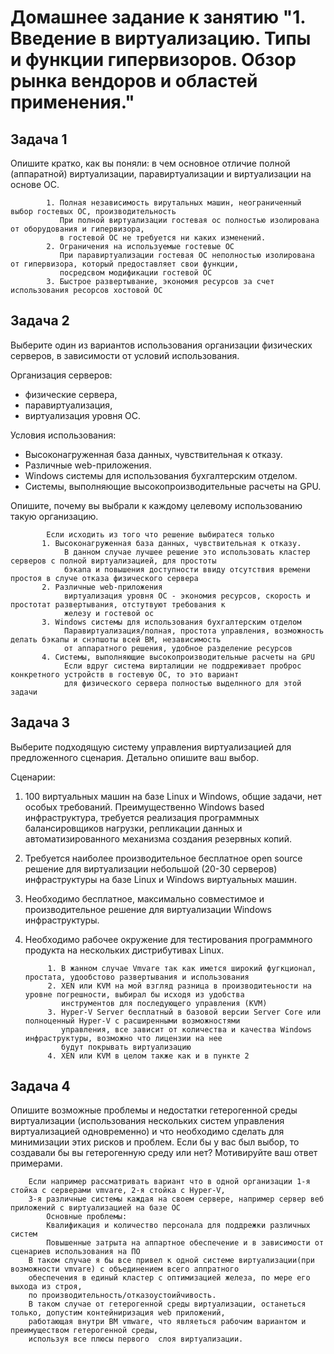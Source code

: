 
# Домашнее задание к занятию "1. Введение в виртуализацию. Типы и функции гипервизоров. Обзор рынка вендоров и областей применения."

## Задача 1

Опишите кратко, как вы поняли: в чем основное отличие полной (аппаратной) виртуализации, паравиртуализации и виртуализации на основе ОС.

            1. Полная независимость вирутальных машин, неограниченный выбор гостевых ОС, производительность
               При полной виртуализации гостевая ос полностью изолирована от оборудования и гипервизора,
               в гостевой ОС не требуется ни каких изменений.
            2. Ограничения на используемые гостевые ОС
               При паравиртуализации гостевая ОС неполностью изолирована от гипервизора, который предоставляет свои функции,
               посредсвом модификации гостевой ОС
            3. Быстрое развертывание, экономия ресурсов за счет использования ресорсов хостовой ОС
        


## Задача 2

Выберите один из вариантов использования организации физических серверов, в зависимости от условий использования.

Организация серверов:
- физические сервера,
- паравиртуализация,
- виртуализация уровня ОС.

Условия использования:
- Высоконагруженная база данных, чувствительная к отказу.
- Различные web-приложения.
- Windows системы для использования бухгалтерским отделом.
- Системы, выполняющие высокопроизводительные расчеты на GPU.

Опишите, почему вы выбрали к каждому целевому использованию такую организацию.
            
            Если исходить из того что решение выбиратеся только          
           1. Высоконагруженная база данных, чувствительная к отказу.
                В данном случае лучшее решение это использовать кластер серверов с полной виртуализацией, для простоты
                бэкапа и повышения доступности ввиду отсутствия времени простоя в случе отказа физического сервера 
           2. Различные web-приложения 
                виртуализация уровня ОС - экономия ресурсов, скорость и простотат развертывания, отстутвуют требования к
                железу и гостевой ос
           3. Windows системы для использования бухгалтерским отделом
                Паравиртуализация/полная, простота управления, возможность делать бэкапы и снэпшоты всей ВМ, независимость
                от аппаратного решения, удобное разделение ресурсов
           4. Системы, выполняющие высокопроизводительные расчеты на GPU
                Если вдруг система вирталиции не поддреживает проброс конкретного устройств в гостевую ОС, то это вариант
                для физического сервера полностью выделнного для этой задачи

## Задача 3

Выберите подходящую систему управления виртуализацией для предложенного сценария. Детально опишите ваш выбор.

Сценарии:

1. 100 виртуальных машин на базе Linux и Windows, общие задачи, нет особых требований. Преимущественно Windows based инфраструктура, требуется реализация программных балансировщиков нагрузки, репликации данных и автоматизированного механизма создания резервных копий.
2. Требуется наиболее производительное бесплатное open source решение для виртуализации небольшой (20-30 серверов) инфраструктуры на базе Linux и Windows виртуальных машин.
3. Необходимо бесплатное, максимально совместимое и производительное решение для виртуализации Windows инфраструктуры.
4. Необходимо рабочее окружение для тестирования программного продукта на нескольких дистрибутивах Linux.

            1. В жанном случае Vmvare так как имется широкий фугкционал, простата, удообстово развертывания и использования
            2. XEN или KVM на мой взгляд разница в производитеьности на уровне погрешности, выбирал бы исходя из удобства
               инструментов для последующего управления (KVM)
            3. Hyper-V Server бесплатный в базовой версии Server Core или полноценный Hyper-V с расширенными возможностями
               управления, все зависит от количества и качества Windows инфраструктуры, возможно что лицензии на нее 
               будут покрывать виртуализацию
            4. XEN или KVM в целом также как и в пункте 2



## Задача 4

Опишите возможные проблемы и недостатки гетерогенной среды виртуализации (использования нескольких систем управления виртуализацией одновременно) и что необходимо сделать для минимизации этих рисков и проблем. Если бы у вас был выбор, то создавали бы вы гетерогенную среду или нет? Мотивируйте ваш ответ примерами.
        
        Если например рассматривать вариант что в одной организации 1-я стойка с серверами vmvare, 2-я стойка с Hyper-V,
        3-я различные системы каждая на своем сервере, например сервер веб приложений с виртуализацией на базе ОС 
            Основные проблемы: 
            Квалификация и количество персонала для поддрежки различных систем 
            Повышенные затрыта на аппартное обеспечение и в зависимости от сценариев использования на ПО
        В таком случае я бы все привел к одной системе виртуализации(при возможности vmvare) с объединением всего аппратного
        обеспечения в единый кластер с оптимизацией железа, по мере его выхода из строя,
        по производительность/отказоустоийчивость.
        В таком случае от гетерогенной среды виртуализации, останеться только, допустим контейниризация web приложений,
        работающая внутри ВМ vmware, что являеться рабочим вариантом и преимуществом гетерогенной среды, 
        используя все плюсы первого  слоя виртуализации.